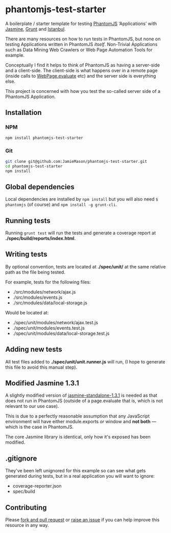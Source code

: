 # phantomjs-test-starter

A boilerplate / starter template for testing [PhantomJS](http://phantomjs.org) ‘Applications’ with [Jasmine](http://pivotal.github.io/jasmine/), [Grunt](http://gruntjs.com) and [Istanbul](http://gotwarlost.github.io/istanbul/).

There are many resources on how to run tests in PhantomJS, but none on testing Applications written in PhantomJS _itself_. Non-Trivial Applications such as Data Mining Web Crawlers or Web Page Automation Tools for example.

Conceptually I find it helps to think of PhantomJS as having a server-side and a client-side. The client-side is what happens over in a remote page (inside calls to [WebPage.evaluate](http://phantomjs.org/api/webpage/method/evaluate.html) etc) and the server side is everything else.

This project is concerned with how you test the so-called server side of a PhantomJS Application.

## Installation

### NPM

```bash
npm install phantomjs-test-starter
```

### Git

```bash
git clone git@github.com:JamieMason/phantomjs-test-starter.git
cd phantomjs-test-starter
npm install
```

## Global dependencies

Local dependencies are installed by `npm install` but you will also need `$ phantomjs` (of course) and `npm install -g grunt-cli`.

## Running tests

Running `grunt test` will run the tests and generate a coverage report at **./spec/build/reports/index.html**.

## Writing tests

By optional convention, tests are located at **./spec/unit/** at the same relative path as the file being tested.

For example, tests for the following files:

+ ./src/modules/network/ajax.js
+ ./src/modules/events.js
+ ./src/modules/data/local-storage.js

Would be located at:

+ ./spec/unit/modules/network/ajax.test.js
+ ./spec/unit/modules/events.test.js
+ ./spec/unit/modules/data/local-storage.test.js

## Adding new tests

All test files added to **./spec/unit/unit.runner.js** will run, (I hope to generate this file to avoid this manual step).

## Modified Jasmine 1.3.1

A slightly modified version of [jasmine-standalone-1.3.1](https://github.com/pivotal/jasmine/blob/master/dist/jasmine-standalone-1.3.1.zip) is needed as that does not run in PhantomJS (outside of a page.evaluate that is, which is not relevant to our use case).

This is due to a perfectly reasonable assumption that any JavaScript environment will have either module.exports _or_ window and **not both** — which is the case in PhantomJS.

The core Jasmine library is identical, only how it's exposed has been modified.

## .gitignore

They've been left unignored for this example so can see what gets generated during tests, but in a real application you will want to ignore:

+ coverage-reporter.json
+ spec/build

## Contributing

Please [fork and pull request](https://github.com/JamieMason/phantomjs-test-starter/fork) or [raise an issue](https://github.com/JamieMason/phantomjs-test-starter/issues/new) if you can help improve this resource in any way.
